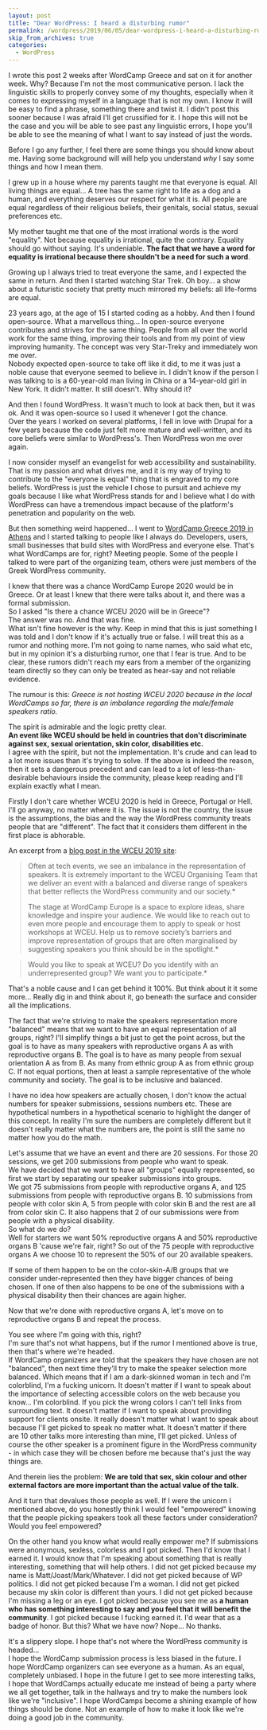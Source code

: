 ```yaml
---
layout: post
title: "Dear WordPress: I heard a disturbing rumor"
permalink: /wordpress/2019/06/05/dear-wordpress-i-heard-a-disturbing-rumor
skip_from_archives: true
categories:
  - WordPress
---
```


I wrote this post 2 weeks after WordCamp Greece and sat on it for another week. Why? Because I'm not the most communicative person. I lack the linguistic skills to properly convey some of my thoughts, especially when it comes to expressing myself in a language that is not my own. I know it will be easy to find a phrase, something there and twist it. I didn't post this sooner because I was afraid I'll get crussified for it. I hope this will not be the case and you will be able to see past any linguistic errors, I hope you'll be able to see the meaning of what I want to say instead of just the words.

Before I go any further, I feel there are some things you should know about me. Having some background will will help you understand _why_ I say some things and how I mean them.  

I grew up in a house where my parents taught me that everyone is equal. All living things are equal... A tree has the same right to life as a dog and a human, and everything deserves our respect for what it is. All people are equal regardless of their religious beliefs, their genitals, social status, sexual preferences etc.

My mother taught me that one of the most irrational words is the word "equality". Not because equality is irrational, quite the contrary. Equality should go without saying. It's undeniable. **The fact that we have a word for equality is irrational because there shouldn't be a need for such a word**.  

Growing up I always tried to treat everyone the same, and I expected the same in return. And then I started watching Star Trek. Oh boy... a show about a futuristic society that pretty much mirrored my beliefs: all life-forms are equal.

23 years ago, at the age of 15 I started coding as a hobby. And then I found open-source. What a marvellous thing... In open-source everyone contributes and strives for the same thing. People from all over the world work for the same thing, improving their tools and from my point of view improving humanity. The concept was very Star-Treky and immediately won me over.  
Nobody expected open-source to take off like it did, to me it was just a noble cause that everyone seemed to believe in.
I didn't know if the person I was talking to is a 60-year-old man living in China or a 14-year-old girl in New York. It didn't matter. It still doesn't. Why should it?  

And then I found WordPress. It wasn't much to look at back then, but it was ok. And it was open-source so I used it whenever I got the chance.  
Over the years I worked on several platforms, I fell in love with Drupal for a few years because the code just felt more mature and well-written, and its core beliefs were similar to WordPress's. Then WordPress won me over again.

I now consider myself an evangelist for web accessibility and sustainability. That is my passion and what drives me, and it is my way of trying to contribute to the "everyone is equal" thing that is engraved to my core beliefs. WordPress is just the vehicle I chose to pursuit and achieve my goals because I like what WordPress stands for and I believe what I do with WordPress can have a tremendous impact because of the platform's penetration and popularity on the web.

But then something weird happened... I went to [WordCamp Greece 2019 in Athens](https://2019.athens.wordcamp.org/) and I started talking to people like I always do. Developers, users, small businesses that build sites with WordPress and everyone else. That's what WordCamps are for, right? Meeting people. Some of the people I talked to were part of the organizing team, others were just members of the Greek WordPress community.  

I knew that there was a chance WordCamp Europe 2020 would be in Greece. Or at least I knew that there were talks about it, and there was a formal submission.  
So I asked "Is there a chance WCEU 2020 will be in Greece"?  
The answer was no. And that was fine.  
What isn't fine however is the why. Keep in mind that this is just something I was told and I don't know if it's actually true or false. I will treat this as a rumor and nothing more. I'm not going to name names, who said what etc, but in my opinion it's a disturbing rumor, one that I fear is true. And to be clear, these rumors didn't reach my ears from a member of the organizing team directly so they can only be treated as hear-say and not reliable evidence.

The rumour is this: _Greece is not hosting WCEU 2020 because in the local WordCamps so far, there is an imbalance regarding the male/female speakers ratio._

The spirit is admirable and the logic pretty clear.  
**An event like WCEU should be held in countries that don't discriminate against sex, sexual orientation, skin color, disabilities etc.**  
I agree with the spirit, but not the implementation. It's crude and can lead to a lot more issues than it's trying to solve. If the above is indeed the reason, then it sets a dangerous precedent and can lead to a lot of less-than-desirable behaviours inside the community, please keep reading and I'll explain exactly what I mean.

Firstly I don't care whether WCEU 2020 is held in Greece, Portugal or Hell. I'll go anyway, no matter where it is. The issue is not the country, the issue is the assumptions, the bias and the way the WordPress community treats people that are "different". The fact that it considers them different in the first place is abhorable.

An excerpt from a [blog post in the WCEU 2019 site](https://2019.europe.wordcamp.org/2018/12/14/diversity-at-wceu/):

> Often at tech events, we see an imbalance in the representation of speakers. It is extremely important to the WCEU Organising Team that we deliver an event with a balanced and diverse range of speakers that better reflects the WordPress community and our society.*
>
> The stage at WordCamp Europe is a space to explore ideas, share knowledge and inspire your audience. We would like to reach out to even more people and encourage them to apply to speak or host workshops at WCEU. Help us to remove society’s barriers and improve representation of groups that are often marginalised by suggesting speakers you think should be in the spotlight.*

> Would you like to speak at WCEU? Do you identify with an underrepresented group? We want you to participate.*

That's a noble cause and I can get behind it 100%. But think about it it some more... Really dig in and think about it, go beneath the surface and consider all the implications.

The fact that we're striving to make the speakers representation more "balanced" means that we want to have an equal representation of all groups, right? I'll simplify things a bit just to get the point across, but the goal is to have as many speakers with reproductive organs A as with reproductive organs B. The goal is to have as many people from sexual orientation A as from B. As many from ethnic group A as from ethnic group C. If not equal portions, then at least a sample representative of the whole community and society. The goal is to be inclusive and balanced.

I have no idea how speakers are actually chosen, I don't know the actual numbers for speaker submissions, sessions numbers etc. These are hypothetical numbers in a hypothetical scenario to highlight the danger of this concept. In reality I'm sure the numbers are completely different but it doesn't really matter what the numbers are, the point is still the same no matter how you do the math.  

Let's assume that we have an event and there are 20 sessions. For those 20 sessions, we get 200 submissions from people who want to speak.  
We have decided that we want to have all "groups" equally represented, so first we start by separating our speaker submissions into groups.  
We got 75 submissions from people with reproductive organs A, and 125 submissions from people with reproductive organs B. 10 submissions from people with color skin A, 5 from people with color skin B and the rest are all from color skin C. It also happens that 2 of our submissions were from people with a physical disability.  
So what do we do?  
Well for starters we want 50% reproductive organs A and 50% reproductive organs B 'cause we're fair, right? So out of the 75 people with reproductive organs A we choose 10 to represent the 50% of our 20 available speakers.  

If some of them happen to be on the color-skin-A/B groups that we consider under-represented then they have bigger chances of being chosen. If one of then also happens to be one of the submissions with a physical disability then their chances are again higher.  

Now that we're done with reproductive organs A, let's move on to reproductive organs B and repeat the process.

You see where I'm going with this, right?  
I'm sure that's not what happens, but if the rumor I mentioned above is true, then that's where we're headed.  
If WordCamp organizers are told that the speakers they have chosen are not "balanced", then next time they'll try to make the speaker selection more balanced. Which means that if I am a dark-skinned woman in tech and I'm colorblind, I'm a fucking unicorn. It doesn't matter if I want to speak about the importance of selecting accessible colors on the web because you know... I'm colorblind. If you pick the wrong colors I can't tell links from surrounding text. It doesn't matter if I want to speak about providing support for clients onsite. It really doesn't matter what I want to speak about because I'll get picked to speak no matter what. It doesn't matter if there are 10 other talks more interesting than mine, I'll get picked. Unless of course the other speaker is a prominent figure in the WordPress community - in which case they will be chosen before me because that's just the way things are.  

And therein lies the problem: **We are told that sex, skin colour and other external factors are more important than the actual value of the talk.**  

And it turn that devalues those people as well. If I were the unicorn I mentioned above, do you honestly think I would feel "empowered" knowing that the people picking speakers took all these factors under consideration? Would you feel empowered?  

On the other hand you know what would really empower me? If submissions were anonymous, sexless, colorless and I got picked. Then I'd know that I earned it. I would know that I'm speaking about something that is really interesting, something that will help others. I did not get picked because my name is Matt/Joast/Mark/Whatever. I did not get picked because of WP politics. I did not get picked because I'm a woman. I did not get picked because my skin color is different than yours. I did not get picked because I'm missing a leg or an eye. I got picked because you see me as **a human who has something interesting to say and you feel that it will benefit the community**. I got picked because I fucking earned it. I'd wear that as a badge of honor. But this? What we have now? Nope... No thanks.

It's a slippery slope. I hope that's not where the WordPress community is headed...  
I hope the WordCamp submission process is less biased in the future. I hope WordCamp organizers can see everyone as a human. As an equal, completely unbiased. I hope in the future I get to see more interesting talks, I hope that WordCamps actually educate me instead of being a party where we all get together, talk in the hallways and try to make the numbers look like we're "inclusive". I hope WordCamps become a shining example of how things should be done. Not an example of how to make it look like we're doing a good job in the community.
